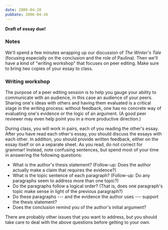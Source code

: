 ```yaml
---
date: 2006-04-28
pubDate: 2006-04-26
---
```


**Draft of essay due!**

### Notes

We'll spend a few minutes wrapping up our discussion of <cite>The Winter's Tale</cite> (focusing especially on the conclusion and the role of Paulina). Then we'll have a kind of "writing workshop" that focuses on peer editing. Make sure to bring *two* copies of your essay to class.

### Writing workshop

The purpose of a peer editing session is to help you gauge your ability to communicate with an audience, in this case an audience of your peers. Sharing one's ideas with others and having them evaluated is a critical stage in the writing process: without feedback, one has no concrete way of evaluating one's evidence or the logic of an argument. (A good peer reviewer may even help point you in a more productive direction.)

During class, you will work in pairs, each of you reading the other's essay. After you have read each other's essay, you should discuss the essays with each other. In addition, you should provide written feedback, either on the essay itself or on a separate sheet. As you read, do not correct for grammar! Instead, note confusing sentences, but spend most of your time in answering the following questions:

* What is the author's thesis statement? (Follow-up: Does the author actually make a claim that requires the evidence?)
* What is the topic sentence of each paragraph? (Follow-up: Do any paragraphs seem to address more than one topic?)
* Do the paragraphs follow a logical order? (That is, does one paragraph's topic make sense in light of the previous paragraph?)
* Do these paragraphs --- and the evidence the author uses --- support the thesis statement?
* Does the conclusion remind you of the author's initial argument?

There are probably other issues that you want to address, but you should take care to deal with the above questions before getting to your own.
